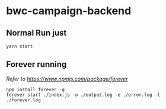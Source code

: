 # bwc-campaign-backend

## Normal Run just 
`yarn start`  

## Forever running  
_Refer to https://www.npmjs.com/package/forever_ 

`npm install forever -g`  
`forever start ./index.js -o ./output.log -e ./error.log -l ./forever.log`